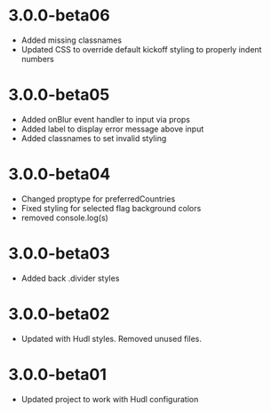 3.0.0-beta06
=====
- Added missing classnames
- Updated CSS to override default kickoff styling to properly indent numbers

3.0.0-beta05
=====
- Added onBlur event handler to input via props
- Added label to display error message above input
- Added classnames to set invalid styling

3.0.0-beta04
=====
- Changed proptype for preferredCountries
- Fixed styling for selected flag background colors
- removed console.log(s)

3.0.0-beta03
=====
- Added back .divider styles

3.0.0-beta02
=====
- Updated with Hudl styles. Removed unused files.

3.0.0-beta01
=====
- Updated project to work with Hudl configuration
